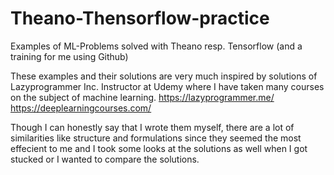 # Theano-Thensorflow-practice
Examples of ML-Problems solved with Theano resp. Tensorflow
(and a training for me using Github)

These examples and their solutions are very much inspired by solutions of Lazyprogrammer Inc. Instructor at Udemy 
where I have taken many courses on the subject of machine learning.
https://lazyprogrammer.me/
https://deeplearningcourses.com/

Though I can honestly say that I wrote them myself, there are a lot of similarities like structure and formulations 
since they seemed the most effecient to me  and I took some looks at the solutions as well when I got stucked or I wanted to compare the solutions.

